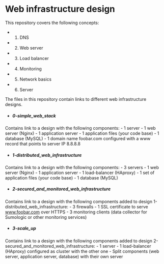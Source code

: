 # Web infrastructure design
This repository covers the following concepts:
- 1. DNS
- 2. Web server
- 3. Load balancer
- 4. Monitoring
- 5. Network basics
- 6. Server

The files in this repository contain links to different web infrastructure
designs.

- ##### 0-simple_web_stack
Contains link to a design with the following components:
	 - 1 server
	 - 1 web server (Nginx)
	 - 1 application server
 	 - 1 application files (your code base)
	 - 1 database (MySQL)
	 - 1 domain name foobar.com configured with a www record that points
	 to server IP 8.8.8.8

- ##### 1-distributed_web_infrastructure
Contains link to a design with the following components:
	 - 3 servers
	 - 1 web server (Nginx)
	 - 1 application server
	 - 1 load-balancer (HAproxy)
	 - 1 set of application files (your code base)
	 - 1 database (MySQL)

- ##### 2-secured_and_monitored_web_infrastructure
Contains link to a design with the following components added to design 1-distributed_web_infrastructure:
	 - 3 firewalls
	 - 1 SSL certificate to serve www.foobar.com over HTTPS
	 - 3 monitoring clients (data collector for Sumologic or other monitoring services)

- ##### 3-scale_up
Contains link to a design with the following components added to design 2-secured_and_monitored_web_infrastructure:
	 - 1 server
	 - 1 load-balancer (HAproxy) configured as cluster with the other one
	 - Split components (web server, application server, database) with their own server
